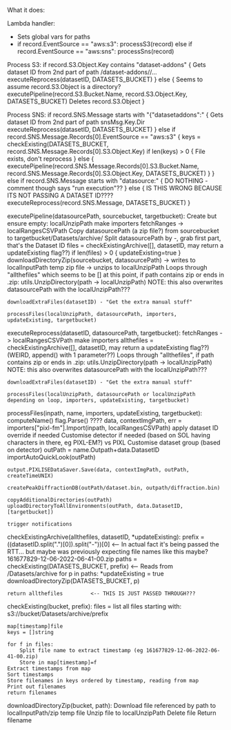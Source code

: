 What it does:

Lambda handler:
- Sets global vars for paths
- if record.EventSource == "aws:s3": processS3(record)
  else if record.EventSource == "aws:sns": processSns(record)


Process S3:
    if record.S3.Object.Key contains "dataset-addons" {
        Gets dataset ID from 2nd part of path /dataset-addons/<id>/...
        executeReprocess(datasetID, DATASETS_BUCKET)
    } else {
        Seems to assume record.S3.Object is a directory?
        executePipeline(record.S3.Bucket.Name, record.S3.Object.Key, DATASETS_BUCKET)
        Deletes record.S3.Object
    }


Process SNS:
    if record.SNS.Message starts with "{"datasetaddons":" {
        Gets dataset ID from 2nd part of path snsMsg.Key.Dir
        executeReprocess(datasetID, DATASETS_BUCKET)
    } else if record.SNS.Message.Records[0].EventSource == "aws:s3" {
        keys = checkExisting(DATASETS_BUCKET, record.SNS.Message.Records[0].S3.Object.Key)
        if len(keys) > 0 {
            File exists, don't reprocess
        } else {
            executePipeline(record.SNS.Message.Records[0].S3.Bucket.Name, record.SNS.Message.Records[0].S3.Object.Key, DATASETS_BUCKET)
        }
    } else if record.SNS.Message starts with "datasource:" {
        DO NOTHING - comment though says "run execution"??
    } else {
        IS THIS WRONG BECAUSE ITS NOT PASSING A DATASET ID????
        executeReprocess(record.SNS.Message, DATASETS_BUCKET)
    }



executePipeline(datasourcePath, sourcebucket, targetbucket):
    Create but ensure empty: localUnzipPath
    make importers
    fetchRanges -> localRangesCSVPath
    Copy datasourcePath (a zip file?) from sourcebucket to targetbucket/Datasets/archive/
    Split datasourcePath by -, grab first part, that's the Dataset ID
    files = checkExistingArchive([], datasetID, may return a updateExisting flag??)
    if len(files) > 0 {
        updateExisting=true
    }
    downloadDirectoryZip(sourcebucket, datasourcePath) -> writes to localInputPath temp zip file -> unzips to localUnzipPath
    Loops through "allthefiles" which seems to be [] at this point, if path contains zip or ends in .zip: utils.UnzipDirectory(path -> localUnzipPath)
        NOTE: this also overwrites datasourcePath with the localUnzipPath???

    downloadExtraFiles(datasetID) - "Get the extra manual stuff"

    processFiles(localUnzipPath, datasourcePath, importers, updateExisting, targetbucket)




executeReprocess(datasetID, datasourcePath, targetbucket):
    fetchRanges -> localRangesCSVPath
    make importers
    allthefiles = checkExistingArchive([], datasetID, may return a updateExisting flag??) (WEIRD, append() with 1 parameter??)
    Loops through "allthefiles", if path contains zip or ends in .zip: utils.UnzipDirectory(path -> localUnzipPath)
        NOTE: this also overwrites datasourcePath with the localUnzipPath???

    downloadExtraFiles(datasetID) - "Get the extra manual stuff"

    processFiles(localUnzipPath, datasourcePath or localUnzipPath depending on loop, importers, updateExisting, targetbucket)



processFiles(inpath, name, importers, updateExisting, targetbucket):
    computeName()
    flag.Parse() ????
    data, contextImgPath, err = importers["pixl-fm"].Import(inpath, localRangesCSVPath)
    apply dataset ID override if needed
    Customise detector if needed (based on SOL having characters in there, eg PIXL-EM?) vs PIXL
    Customise dataset group (based on detector)
    outPath = name.Outpath+data.DatasetID
    importAutoQuickLook(outPath)

    output.PIXLISEDataSaver.Save(data, contextImgPath, outPath, createTimeUNIX)

    createPeakDiffractionDB(outPath/dataset.bin, outpath/diffraction.bin)

    copyAdditionalDirectories(outPath)
    uploadDirectoryToAllEnvironments(outPath, data.DatasetID, [targetbucket])

    trigger notifications


checkExistingArchive(allthefiles, datasetID, *updateExisting):
    prefix = ((datasetID.split(".")[0]).split("-"))[0]      <-- In actual fact it's being passed the RTT... but maybe was previously
                                                                expecting file names like this maybe? 161677829-12-06-2022-06-41-00.zip
    paths = checkExisting(DATASETS_BUCKET, prefix)          <-- Reads from /Datasets/archive
    for p in paths:
        *updateExisting = true
        downloadDirectoryZip(DATASETS_BUCKET, p)

    return allthefiles         <-- THIS IS JUST PASSED THROUGH???


checkExisting(bucket, prefix):
    files = list all files starting with: s3://bucket/Datasets/archive/prefix

    map[timestamp]file
    keys = []string

    for f in files:
        Split file name to extract timestamp (eg 161677829-12-06-2022-06-41-00.zip)
        Store in map[timestamp]=f
    Extract timestamps from map
    Sort timestamps
    Store filenames in keys ordered by timestamp, reading from map
    Print out filenames
    return filenames


downloadDirectoryZip(bucket, path):
    Download file referenced by path to localInputPath/zip temp file
    Unzip file to localUnzipPath
    Delete file
    Return filename